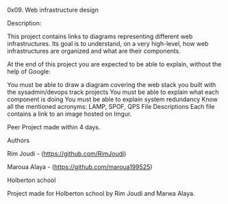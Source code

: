 0x09. Web infrastructure design

Description:

This project contains links to diagrams representing different web infrastructures. Its goal is to understand, on a very high-level, how web infrastructures are organized and what are their components.

At the end of this project you are expected to be able to explain, without the help of Google:

You must be able to draw a diagram covering the web stack you built with the sysadmin/devops track projects You must be able to explain what each component is doing You must be able to explain system redundancy Know all the mentioned acronyms: LAMP, SPOF, QPS File Descriptions Each file contains a link to an image hosted on Imgur.

Peer Project made within 4 days.

Authors

Rim Joudi - (https://github.com/RimJoudi)

Maroua Alaya - (https://github.com/maroua199525)

Holberton school

Project made for Holberton school by Rim Joudi and Marwa Alaya.